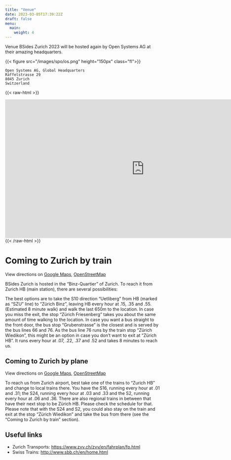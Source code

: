 ```yaml
---
title: "Venue"
date: 2023-03-05T17:39:22Z
draft: false
menu:
  main:
    weight: 4
---
```


Venue BSides Zurich 2023 will be hosted again by Open Systems AG at their
amazing headquarters.

{{< figure src="/images/spo/os.png" height="150px" class="fl">}}

```
Open Systems AG, Global Headquarters
Räffelstrasse 29
8045 Zurich
Switzerland
```

{{< raw-html >}}
<br style="clear: both;" />
<iframe src="https://www.google.com/maps/embed?pb=!1m18!1m12!1m3!1d2702.5287884000127!2d8.511677656179028!3d47.36259701538131!2m3!1f0!2f0!3f0!3m2!1i1024!2i768!4f13.1!3m3!1m2!1s0x4790098c5cd954e5%3A0x1e5219827f711883!2sOpen%20Systems!5e0!3m2!1sen!2sde!4v1678613512217!5m2!1sen!2sde" width="900" height="450" style="border:0;margin: 0 auto; display: block;" allowfullscreen="" loading="lazy" referrerpolicy="no-referrer-when-downgrade" style=""></iframe>
{{< /raw-html >}}


<!-- {{< figure src="/images/BSidesZHOpenMap.png" width="100%" >}} -->

# Coming to Zurich by train

View directions on [Google Maps](https://goo.gl/maps/FZaSbEJG1FnNTiap9), [OpenStreetMap](https://www.openstreetmap.org/directions?engine=fossgis_osrm_car&route=47.3781%2C8.5394%3B47.3625%2C8.5111#map=15/47.3702/8.5250)

BSides Zurich is hosted in the “Binz-Quartier” of Zurich. To reach it from
Zurich HB (main station), there are several possibilities:

The best options are to take the S10 direction “Uetliberg” from HB (marked as
“SZU” line) to “Zürich Binz”, leaving HB every hour at .15, .35 and .55.
(Estimated 8 minute walk) and walk the last 650m to the location. In case you
miss the exit, the stop “Zürich Friesenberg” takes you about the same amount of
time walking to the location. In case you want a bus straight to the front door,
the bus stop “Grubenstrasse” is the closest and is served by the bus lines 66
and 76. As the bus line 76 runs by the train stop “Zürich Wiedikon”, this might
be an option in case you don’t want to exit at “Zürich HB”. It runs every hour
at .07, .22, .37 and .52 and takes 8 minutes to reach us.


## Coming to Zurich by plane

View directions on [Google Maps](https://goo.gl/maps/oM6wC9fhPR99gAmQ6), [OpenStreetMap](https://www.openstreetmap.org/directions?engine=fossgis_osrm_car&route=47.46339%2C8.55337%3B47.36247%2C8.51111#map=12/47.4210/8.5449)

To reach us from Zurich airport, best take one of the trains to “Zurich HB” and
change to local trains there. You have the S16, running every hour at .01 and
.31; the S24, running every hour at .03 and .33 and the S2, running every hour
at .06 and .36. There are also regional trains in between that have their next
stop to be Zürich HB. Please check the schedule for that. Please note that with
the S24 and S2, you could also stay on the train and exit at the stop “Zürich
Wiedikon” and take the bus from there (see the “Coming to Zurich by train”
section).


## Useful links

- Zurich Transports: https://www.zvv.ch/zvv/en/fahrplan/fp.html
- Swiss Trains: http://www.sbb.ch/en/home.html
